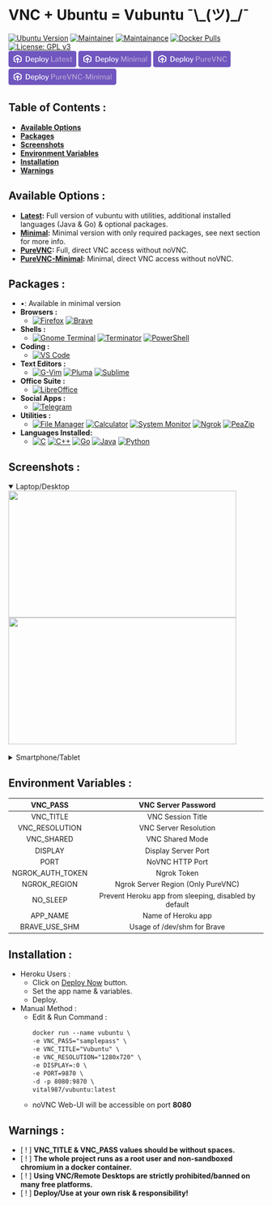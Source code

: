 # VNC + Ubuntu = Vubuntu ¯\\_\(ツ\)\_\/¯

[![Ubuntu Version](https://img.shields.io/static/v1?label=Ubuntu&message=20.04&color=E95420&logo=ubuntu)](https://ubuntu.com) [![Maintainer](https://img.shields.io/static/v1?label=Maintainer&message=Vital987&color=1e90ff)](https://github.com/vital987) [![Maintainance](https://img.shields.io/badge/Maintenance%20Level-Active-success.svg)](https://github.com/vital987) [![Docker Pulls](https://img.shields.io/docker/pulls/dudefromhell/vuber.svg)](https://hub.docker.com/r/dudefromhell/vuber) [![License: GPL v3](https://img.shields.io/badge/License-GPLv3-blue.svg)]()<br>[![Latest](https://raw.githubusercontent.com/dudefromhell/vuber/master/assets/repo_files/button-latest.png)](https://heroku.com/deploy?template=https://github.com/dudefromhell/vuber/) [![Minimal](https://raw.githubusercontent.com/dudefromhell/vuber/master/assets/repo_files/button-minimal.png)](https://heroku.com/deploy?template=https://github.com/dudefromhell/vuber/tree/minimal) [![PureVNC](https://raw.githubusercontent.com/dudefromhell/vuber/master/assets/repo_files/button-purevnc.png)](https://heroku.com/deploy?template=https://github.com/dudefromhell/vuber/tree/purevnc) [![PureVNC-Minimal](https://raw.githubusercontent.com/dudefromhell/vuber/master/assets/repo_files/button-purevnc-minimal.png)](https://heroku.com/deploy?template=https://github.com/dudefromhell/vuber/tree/purevnc-minimal)


## **Table of Contents :**
  * [**Available Options**](#available-options-)
  * [**Packages**](#packages-)
  * [**Screenshots**](#screenshots-)
  * [**Environment Variables**](#environment-variables-)
  * [**Installation**](#installation-)
  * [**Warnings**](#warnings-)

## **Available Options :**
  * **[Latest](https://github.com/vital987/vubuntu/):** Full version of vubuntu with utilities, additional installed languages (Java & Go) & optional packages.
  * **[Minimal](https://github.com/vital987/vubuntu/tree/minimal):** Minimal version with only required packages, see next section for more info.
  * **[PureVNC](https://github.com/vital987/vubuntu/tree/purevnc):** Full, direct VNC access without noVNC.
  * **[PureVNC-Minimal](https://github.com/vital987/vubuntu/tree/purevnc):** Minimal, direct VNC access without noVNC.

## **Packages :** 
  * •: Available in minimal version 
  * **Browsers :** 
    * [![Firefox](https://img.shields.io/static/v1?label=Firefox&message=%20&color=orange&logo=firefox-browser)]() [![Brave](https://img.shields.io/static/v1?label=Brave&message=•&color=fa552a&logo=brave)]()
  * **Shells :**
    * [![Gnome Terminal](https://img.shields.io/static/v1?label=GnomeTerminal&message=%20&color=green&logo=gnome&logoColor=green)]() [![Terminator](https://img.shields.io/static/v1?label=Terminator&message=•&color=red&logo=powershell&logoColor=red)]() [![PowerShell](https://img.shields.io/static/v1?label=PowerShell&message=%20&color=5391FE&logo=powershell&logoColor=5391FE)]()
  * **Coding :** 
    * [![VS Code](https://img.shields.io/static/v1?label=VS%20Code&message=•&color=1e90ff&logo=visual-studio-code&logoColor=1e90ff)]()
  * **Text Editors :** 
    * [![G-Vim](https://img.shields.io/static/v1?label=G-Vim&message=%20&color=brightgreen&logo=vim&logoColor=brightgreen)]() [![Pluma](https://img.shields.io/static/v1?label=Pluma&message=•&color=green&logo=textpattern&logoColor=green)]() [![Sublime](https://img.shields.io/static/v1?label=Sublime%20Text&message=%20&color=orange&logo=sublime-text&logoColor=orange)]()
  * **Office Suite :** 
    * [![LibreOffice](https://img.shields.io/static/v1?label=Libre%20Office&message=%20&color=brightgreen&logo=libreoffice&logoColor=brightgreen)]()
  * **Social Apps :** 
    * [![Telegram](https://img.shields.io/static/v1?label=Telegram&message=•&color=26A5E4&logo=telegram&logoColor=26A5E4)]()
* **Utilities :**
    * [![File Manager](https://img.shields.io/static/v1?label=File%20Manager&message=•&color=EFF700&logo=files&logoColor=EFF700)]() [![Calculator](https://img.shields.io/static/v1?label=Calculator&message=%20&color=017A79&logo=craft-cms&logoColor=017A79)]() [![System Monitor](https://img.shields.io/static/v1?label=System%20Monitor&message=%20&color=111324&logo=campaign-monitor&logoColor=111324)]() [![Ngrok](https://img.shields.io/static/v1?label=Ngrok&message=•&color=1853DB&logo=ngrok&logoColor=1853DB)]() [![PeaZip](https://img.shields.io/static/v1?label=PeaZip&message=•&color=6300F7&logo=git-lfs&logoColor=6300F7)]()
* **Languages Installed:** 
    * [![C](https://img.shields.io/static/v1?label=C&message=•&logo=c)]() [![C++](https://img.shields.io/static/v1?label=C%2b%2b&message=•&logo=c%2b%2b&logoColor=1e90ff&color=1e90ff)]() [![Go](https://img.shields.io/static/v1?label=Go&message=%20&logo=go&logoColor=1e90ff&color=1e90ff)]() [![Java](https://img.shields.io/static/v1?label=Java&message=%20&logo=java&logoColor=f89820&color=f89820)]() [![Python](https://img.shields.io/static/v1?label=Python&message=•&logo=python&color=blue)]()

## **Screenshots :**
<div>
  <details open>
  <summary>Laptop/Desktop</summary>
  <img src="https://raw.githubusercontent.com/vital987/vubuntu/master/assets/screenshots/desktop_ss1.png" align="center" width=450 height=250>&nbsp;
  <img src="https://raw.githubusercontent.com/vital987/vubuntu/master/assets/screenshots/desktop_ss2.png" align="center" width=450 height=250><br><br>
 </details>
 <details>
  <summary>Smartphone/Tablet</summary>
  <img src="https://raw.githubusercontent.com/vital987/vubuntu/master/assets/screenshots/phone_ss1.png" align="center" width=450 height=250>&nbsp;
  <img src="https://raw.githubusercontent.com/vital987/vubuntu/master/assets/screenshots/phone_ss2.png" align="center" width=450 height=250><br><br>
 </details>
</div>
  
## **Environment Variables :**

| VNC_PASS | VNC Server Password |
|:-:|:-:|
| VNC_TITLE | VNC Session Title |
| VNC_RESOLUTION | VNC Server Resolution |
| VNC_SHARED | VNC Shared Mode |
| DISPLAY | Display Server Port |
| PORT | NoVNC HTTP Port |
| NGROK_AUTH_TOKEN | Ngrok Token |
| NGROK_REGION | Ngrok Server Region (Only PureVNC) |
| NO_SLEEP | Prevent Heroku app from sleeping, disabled by default |
| APP_NAME | Name of Heroku app |
| BRAVE_USE_SHM | Usage of /dev/shm for Brave |

## **Installation :**
 * Heroku Users :
   * Click on [Deploy Now](https://heroku.com/deploy?template=https://github.com/vubuntu) button.
   * Set the app name & variables.
   * Deploy.
 * Manual Method :
   * Edit & Run Command :
     ```
     docker run --name vubuntu \
     -e VNC_PASS="samplepass" \
     -e VNC_TITLE="Vubuntu" \
     -e VNC_RESOLUTION="1280x720" \
     -e DISPLAY=:0 \
     -e PORT=9870 \
     -d -p 8080:9870 \
     vital987/vubuntu:latest
   * noVNC Web-UI will be accessible on port **8080**

## **Warnings :**
  * [ ! ] **VNC_TITLE & VNC_PASS values should be without spaces.**
  * [ ! ] **The whole project runs as a root user and non-sandboxed chromium in a docker container.**
  * [ ! ] **Using VNC/Remote Desktops are strictly prohibited/banned on many free platforms.**
  * [ ! ] **Deploy/Use at your own risk & responsibility!**

